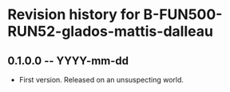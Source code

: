 # Revision history for B-FUN500-RUN52-glados-mattis-dalleau

## 0.1.0.0 -- YYYY-mm-dd

* First version. Released on an unsuspecting world.
